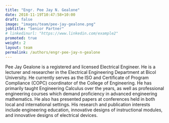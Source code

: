 ```yaml
---
title: "Engr. Pee Jay N. Gealone"
date: 2018-11-19T10:47:58+10:00
draft: false
image: "images/team/pee-jay-gealone.png"
jobtitle: "Senior Partner"
# linkedinurl: "https://www.linkedin.com/example2"
promoted: true
weight: 2
layout: team
permalink: /authors/engr-pee-jay-n-gealone
---
```


Pee Jay Gealone is a registered and licensed Electrical Engineer. He is a lecturer and researcher in the Electrical Engineering Department at Bicol University. He currently serves as the ISO and Certificate of Program Compliance (COPC) coordinator of the College of Engineering. He has primarily taught Engineering Calculus over the years, as well as professional engineering courses which demand proficiency in advanced engineering mathematics. He also has presented papers at conferences held in both local and international settings. His research and publication interests include engineering education, innovative designs of instructional modules, and innovative designs of electrical devices.